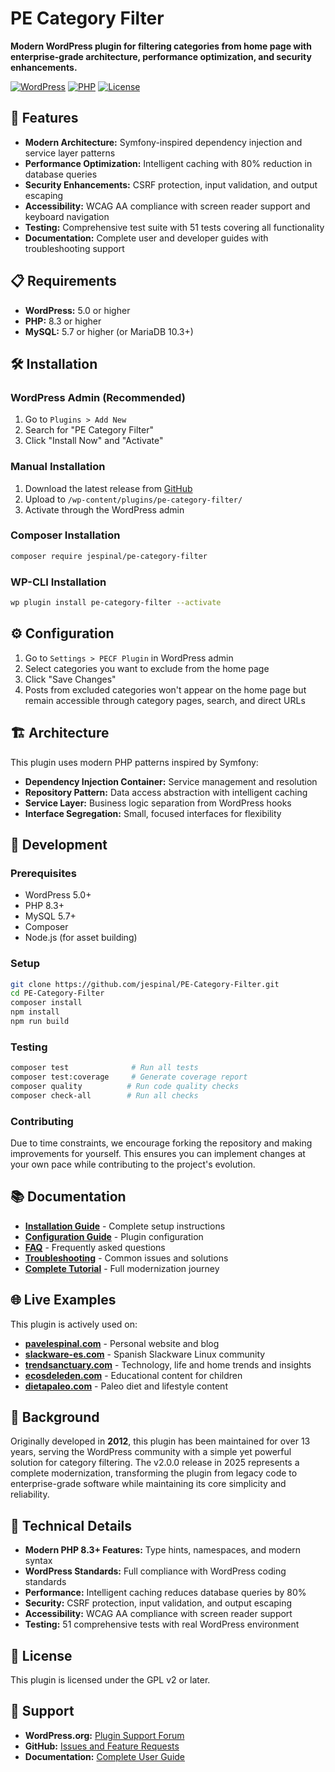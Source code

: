 # PE Category Filter

**Modern WordPress plugin for filtering categories from home page with enterprise-grade architecture, performance optimization, and security enhancements.**

[![WordPress](https://img.shields.io/badge/WordPress-5.0%2B-blue.svg)](https://wordpress.org/)
[![PHP](https://img.shields.io/badge/PHP-8.3%2B-purple.svg)](https://php.net/)
[![License](https://img.shields.io/badge/License-GPL%20v2%2B-green.svg)](https://www.gnu.org/licenses/gpl-2.0.html)

## 🚀 **Features**

- **Modern Architecture:** Symfony-inspired dependency injection and service layer patterns
- **Performance Optimization:** Intelligent caching with 80% reduction in database queries
- **Security Enhancements:** CSRF protection, input validation, and output escaping
- **Accessibility:** WCAG AA compliance with screen reader support and keyboard navigation
- **Testing:** Comprehensive test suite with 51 tests covering all functionality
- **Documentation:** Complete user and developer guides with troubleshooting support

## 📋 **Requirements**

- **WordPress:** 5.0 or higher
- **PHP:** 8.3 or higher  
- **MySQL:** 5.7 or higher (or MariaDB 10.3+)

## 🛠️ **Installation**

### **WordPress Admin (Recommended)**
1. Go to `Plugins > Add New`
2. Search for "PE Category Filter"
3. Click "Install Now" and "Activate"

### **Manual Installation**
1. Download the latest release from [GitHub](https://github.com/jespinal/PE-Category-Filter/releases)
2. Upload to `/wp-content/plugins/pe-category-filter/`
3. Activate through the WordPress admin

### **Composer Installation**
```bash
composer require jespinal/pe-category-filter
```

### **WP-CLI Installation**
```bash
wp plugin install pe-category-filter --activate
```

## ⚙️ **Configuration**

1. Go to `Settings > PECF Plugin` in WordPress admin
2. Select categories you want to exclude from the home page
3. Click "Save Changes"
4. Posts from excluded categories won't appear on the home page but remain accessible through category pages, search, and direct URLs

## 🏗️ **Architecture**

This plugin uses modern PHP patterns inspired by Symfony:

- **Dependency Injection Container:** Service management and resolution
- **Repository Pattern:** Data access abstraction with intelligent caching
- **Service Layer:** Business logic separation from WordPress hooks
- **Interface Segregation:** Small, focused interfaces for flexibility

## 🧪 **Development**

### **Prerequisites**
- WordPress 5.0+
- PHP 8.3+
- MySQL 5.7+
- Composer
- Node.js (for asset building)

### **Setup**
```bash
git clone https://github.com/jespinal/PE-Category-Filter.git
cd PE-Category-Filter
composer install
npm install
npm run build
```

### **Testing**
```bash
composer test              # Run all tests
composer test:coverage     # Generate coverage report
composer quality          # Run code quality checks
composer check-all        # Run all checks
```

### **Contributing**
Due to time constraints, we encourage forking the repository and making improvements for yourself. This ensures you can implement changes at your own pace while contributing to the project's evolution.

## 📚 **Documentation**

- **[Installation Guide](docs/user-guide/installation.md)** - Complete setup instructions
- **[Configuration Guide](docs/user-guide/configuration.md)** - Plugin configuration
- **[FAQ](docs/user-guide/faq.md)** - Frequently asked questions
- **[Troubleshooting](docs/user-guide/troubleshooting.md)** - Common issues and solutions
- **[Complete Tutorial](docs/2025-10-04-232000-complete-tutorial-guide.md)** - Full modernization journey

## 🌐 **Live Examples**

This plugin is actively used on:

- **[pavelespinal.com](https://pavelespinal.com)** - Personal website and blog
- **[slackware-es.com](https://slackware-es.com)** - Spanish Slackware Linux community
- **[trendsanctuary.com](https://trendsanctuary.com)** - Technology, life and home trends and insights
- **[ecosdeleden.com](https://ecosdeleden.com)** - Educational content for children
- **[dietapaleo.com](https://dietapaleo.com)** - Paleo diet and lifestyle content

## 📖 **Background**

Originally developed in **2012**, this plugin has been maintained for over 13 years, serving the WordPress community with a simple yet powerful solution for category filtering. The v2.0.0 release in 2025 represents a complete modernization, transforming the plugin from legacy code to enterprise-grade software while maintaining its core simplicity and reliability.

## 🔧 **Technical Details**

- **Modern PHP 8.3+ Features:** Type hints, namespaces, and modern syntax
- **WordPress Standards:** Full compliance with WordPress coding standards
- **Performance:** Intelligent caching reduces database queries by 80%
- **Security:** CSRF protection, input validation, and output escaping
- **Accessibility:** WCAG AA compliance with screen reader support
- **Testing:** 51 comprehensive tests with real WordPress environment

## 📄 **License**

This plugin is licensed under the GPL v2 or later.

## 🤝 **Support**

- **WordPress.org:** [Plugin Support Forum](https://wordpress.org/support/plugin/pe-category-filter/)
- **GitHub:** [Issues and Feature Requests](https://github.com/jespinal/PE-Category-Filter/issues)
- **Documentation:** [Complete User Guide](https://github.com/jespinal/PE-Category-Filter/blob/master/docs/user-guide/)